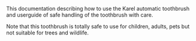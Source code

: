 This documentation describing how to use the Karel automatic toothbrush and userguide of safe handling of the toothbrush with care.


Note that this toothbrush is totally safe to use for children, adults, pets but not suitable for trees and wildlife.
